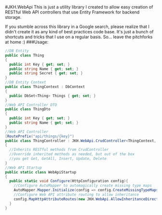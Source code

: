 #JKH.WebApi
This is just a utility library I created to allow easy creation of RESTful Web API controllers that
use Entity Framework for backend storage.

If you stumble across this library in a Google search, please realize that I didn't create it as any kind of best practices code base. It's just a bunch of shortcuts and tricks that I use on a regular basis. So... leave the pitchforks at home :)
###Usage:
```C#
//DB Entity
public class Thing
{
  public int Key { get; set; }
  public string Name { get; set; }
  public string Secret { get; set; }
}
//DB Entity Context
public class ThingContext : DbContext
{
  public DbSet<Thing> Things { get; set; }
}
//Web API Controller DTO
public class ThingDto
{
  public int Key { get; set; }
  public string Name { get; set; }
}
//Web API Controller
[RoutePrefix("api/things/{key}")
public class ThingController : JKH.WebApi.CrudController<ThingContext, Thing, ThingDto, int>
{
  //Inherits RESTful methods from CrudController
  //Override inherited methods as needed, but out of the box
  //you get Get, GetAll, Insert, Update, Delete
}
//Web API Startup
public static class WebApiStartup
{
  public static void Configure(HttpConfiguration config){
    //Configure AutoMapper to automagically create missing type maps
    AutoMapper.Mapper.Initialize(config => config.CreateMissingTypeMaps = true);
    //Configure Web API attribute routing to allow inheritance
    config.MapHttpAttributeRoutes(new JKH.WebApi.AllowInheritanceDirectRouteProvider());
  }
}
```
